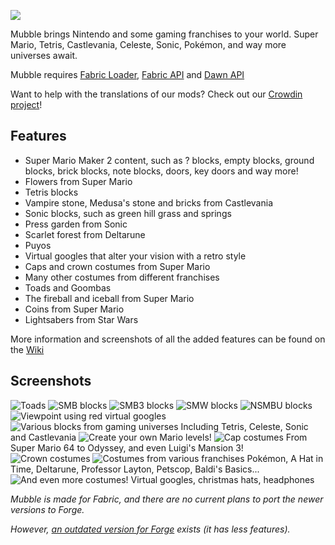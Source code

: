 ![](https://dawnteammc.github.io/mubble/images/header.png)

Mubble brings Nintendo and some gaming franchises to your world. Super Mario, Tetris, Castlevania, Celeste, Sonic, Pokémon, and way more universes await.

Mubble requires [Fabric Loader](https://fabricmc.net/use/), [Fabric API](https://www.curseforge.com/minecraft/mc-mods/fabric-api) and [Dawn API](https://modrinth.com/mod/dawn)

Want to help with the translations of our mods? Check out our [Crowdin project](https://crowdin.com/project/dawnteam)!

## Features
- Super Mario Maker 2 content, such as ? blocks, empty blocks, ground blocks, brick blocks, note blocks, doors, key doors and way more!
- Flowers from Super Mario
- Tetris blocks
- Vampire stone, Medusa's stone and bricks from Castlevania
- Sonic blocks, such as green hill grass and springs
- Press garden from Sonic
- Scarlet forest from Deltarune
- Puyos
- Virtual googles that alter your vision with a retro style
- Caps and crown costumes from Super Mario
- Many other costumes from different franchises
- Toads and Goombas
- The fireball and iceball from Super Mario
- Coins from Super Mario
- Lightsabers from Star Wars

More information and screenshots of all the added features can be found on the [Wiki](https://github.com/DawnTeamMC/Mubble/wiki)

## Screenshots
![Toads](https://dawnteammc.github.io/mubble/images/screenshots/toads_camping.png)
![SMB blocks](https://dawnteammc.github.io/mubble/images/screenshots/smm2_smb.png)
![SMB3 blocks](https://dawnteammc.github.io/mubble/images/screenshots/smm2_smb3.png)
![SMW blocks](https://dawnteammc.github.io/mubble/images/screenshots/smm2_smw.png)
![NSMBU blocks](https://dawnteammc.github.io/mubble/images/screenshots/smm2_nsmbu.png)
![Viewpoint using red virtual googles](https://dawnteammc.github.io/mubble/images/screenshots/virtual_googles_1.png)
![Various blocks from gaming universes](https://dawnteammc.github.io/mubble/images/screenshots/various_games.png)
Including Tetris, Celeste, Sonic and Castlevania 
![Create your own Mario levels!](https://dawnteammc.github.io/mubble/images/screenshots/super_mario_bros.png)
![Cap costumes](https://dawnteammc.github.io/mubble/images/screenshots/costumes_1.png)
From Super Mario 64 to Odyssey, and even Luigi's Mansion 3!
![Crown costumes](https://dawnteammc.github.io/mubble/images/screenshots/costumes_2.png)
![Costumes from various franchises](https://dawnteammc.github.io/mubble/images/screenshots/costumes_3.png)
Pokémon, A Hat in Time, Deltarune, Professor Layton, Petscop, Baldi's Basics...
![And even more costumes!](https://dawnteammc.github.io/mubble/images/screenshots/costumes_4.png)
Virtual googles, christmas hats, headphones

*Mubble is made for Fabric, and there are no current plans to port the newer versions to Forge.*

*However, [an outdated version for Forge](https://www.curseforge.com/minecraft/mc-mods/mubble-forge) exists (it has less features).*